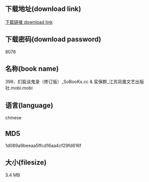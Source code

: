 ## 下载地址(download link)
[下载链接 download link](https://voluble-croquembouche-d321dc.netlify.app/?s=398%E3%80%81%E6%89%AA%E8%99%B1%E8%B0%88%E9%AC%BC%E5%BD%95%EF%BC%88%E4%BF%AE%E8%AE%A2%E7%89%88%EF%BC%89_SoBooKs.cc+%26+%E6%A0%BE%E4%BF%9D%E7%BE%A4_%E6%B1%9F%E8%8B%8F%E5%87%A4%E5%87%B0%E6%96%87%E8%89%BA%E5%87%BA%E7%89%88%E7%A4%BE.mobi)

## 下载密码(download password)
8078

## 名称(book name)
398、扪虱谈鬼录（修订版）_SoBooKs.cc & 栾保群_江苏凤凰文艺出版社.mobi.mobi

## 语言(language)
chinese

## MD5
1d089a9beeaa5ffcd16aa4cf29fd616f

## 大小(filesize)
3.4 MB
